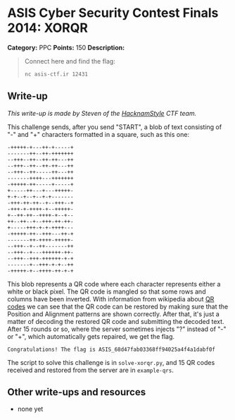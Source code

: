 # ASIS Cyber Security Contest Finals 2014: XORQR

**Category:** PPC
**Points:** 150
**Description:**

> Connect here and find the flag:
>
> ```bash
> nc asis-ctf.ir 12431
> ```

## Write-up

_This write-up is made by Steven of the [HacknamStyle](http://hacknamstyle.net/) CTF team._

This challenge sends, after you send "START", a blob of text consisting of "-" and "+"
characters formatted in a square, such as this one:

```
-+++++-+---++-+-----+
-------++--++-+++++++
--+++--++--++-++---++
--+++--++--++-++---++
--+++--++-----++---++
-------++++---+++++++
-+++++-++-----+-----+
+-----++---+---+++++-
+-+--+--+--+-+-------
-+++-++-++--+--+++--+
-+++-+-++++-+--+++++-
+--++-++--++++-+--+--
++--++--+--+++-++-++-
+-----+++-+-+-++++---
-+++++-++--+++---++-+
-------++-++++-+++++-
--+++--+--++-------++
--+++--+---++++++-++-
--+++--+++-++++++-+-+
-------+--+++-+-+--++
-+++++-+--++++-++-+-+
```

This blob represents a QR code where each character represents either a white or
black pixel. The QR code is mangled so that some rows and columns have been inverted.
With information from wikipedia about [QR codes](http://en.wikipedia.org/wiki/QR_code)
we can see that the QR code can be restored by making sure that the Position
and Alignment patterns are shown correctly.
After that, it's just a matter of decoding the restored QR code and submitting
the decoded text. After 15 rounds or so, where the server sometimes injects "?"
instead of "-" or "+", which automatically gets repaired, we get the flag.

```
Congratulations! The flag is ASIS_68d47fab03368ff94025a4f4a1dabf0f
```

The script to solve this challenge is in ```solve-xorqr.py```, and 15 QR codes
received and restored from the server are in ```example-qrs```.

## Other write-ups and resources

* none yet
